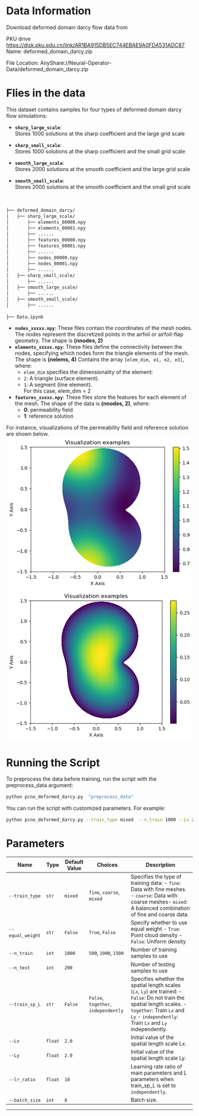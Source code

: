# Data Information

Download deformed domain darcy flow data  from 

PKU drive
https://disk.pku.edu.cn/link/AR1BA915DB5EC744EBAE9A0FDA531ADC87
Name: deformed_domain_darcy.zip

File Location: AnyShare://Neural-Operator-Data/deformed_domain_darcy.zip

# Flies in the data
This dataset contains samples for four types of deformed domain darcy flow simulations: 
- **`sharp_large_scale`**:  
  Stores 1000 solutions at the sharp coefficient and the large grid scale

- **`sharp_small_scale`**:  
  Stores 1000 solutions at the sharp coefficient and the small grid scale

- **`smooth_large_scale`**:  
  Stores 2000 solutions at the smooth coefficient and the large grid scale

- **`smooth_small_scale`**:  
  Stores 2000 solutions at the smooth coefficient and the small grid scale


<pre style="white-space: pre-wrap;"><code>

├── deformed_domain_darcy/
│   ├── sharp_large_scale/
│       ├── elements_00000.npy
│       ├── elements_00001.npy
│       ├── ......
│       ├── features_00000.npy
│       ├── features_00001.npy
│       ├── ......
│       ├── nodes_00000.npy
│       ├── nodes_00001.npy
│       ├── ......
│   ├── sharp_small_scale/
│       ├── ......
│   ├── smooth_large_scale/
│       ├── ......
│   ├── smooth_small_scale/
│       ├── ......

├── Data.ipynb
</code></pre>

- **`nodes_xxxxx.npy`**: These files contain the coordinates of the mesh nodes. The nodes represent the discretized points in the airfoil or airfoil-flap geometry. The shape is **(nnodes, 2)** 
- **`elements_xxxxx.npy`**: These files define the connectivity between the nodes, specifying which nodes form the triangle elements of the mesh. The shape is **(nelems, 4)** Contains the array `[elem_dim, e1, e2, e3]`, where:  
    - `elem_dim` specifies the dimensionality of the element:  
    - `2`: A triangle (surface element).  
    - `1`: A segment (line element).   
    For this case, elem_dim = 2
- **`features_xxxxx.npy`**: These files store the features for each element of the mesh. The shape of the data is **(nnodes, 2)**, where:
  - **0**: permeability field
  - **1**: reference solution

For instance, visualizations of the permeability field and reference solution are shown below.
![permeability field](readme_fig/permeability_field.png)
![reference solution](readme_fig/solution.png)

# Running the Script
To preprocess the data before training, run the script with the preprocess_data argument:
```bash
python pcno_deformed_darcy.py  "preprocess_data"
```

You can run the script with customized parameters. For example:
```bash
python pcno_deformed_darcy.py --train_type mixed  --n_train 1000 --Lx 2.0 --Ly 2.0 --lr_ratio 5
```

# Parameters

| Name             | Type    | Default Value | Choices                              | Description                                                                                                                                                                                                        |
| ----------------- | ------- | ------------- | ------------------------------------ | ------------------------------------------------------------------------------------------------------------------------------------------------------------------------------------------------------------------ |
| `--train_type`   | `str`   | `mixed`       | `fine`, `coarse`, `mixed`          | Specifies the type of training data:   - `fine`: Data with fine meshes.  - `coarse`: Data with coarse meshes- `mixed`: A balanced combination of fine and coarse data.                    |
| `--equal_weight` | `str`   |  `False`        | `True`, `False`           | Specify whether to use equal weight   - `True`: Point cloud density - `False`: Uniform density|
| `--n_train`      | `int`   | `1000`        | `500`, `1000`, `1500`                | Number of training samples to use|
| `--n_test`       | `int`   | `200`         |              | Number of testing samples to use|
| `--train_sp_L`   | `str`   | `False`       | `False`, `together`, `independently` | Specifies whether the spatial length scales (`Lx`, `Ly`) are trained:  - `False`: Do not train the spatial length scales. - `together`: Train `Lx` and `Ly`  - `independently`: Train `Lx` and `Ly` independently. |
| `--Lx`           | `float` | `2.0`         |                                      | Initial value of the spatial length scale Lx.                                                                                                                                                                      |
| `--Ly`           | `float` | `2.0`         |                                      | Initial value of the spatial length scale Ly.                                           
| `--lr_ratio`     | `float` | `10`          |                                      | Learning rate ratio of main parameters and L parameters when train_sp_L is set to `independently`. |
| `--batch_size`     | `int` | `8`          |                                      | Batch size. |
---


